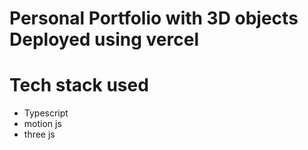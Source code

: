 # Personal Portfolio with 3D objects Deployed using vercel

# Tech stack used
- Typescript
- motion js
- three js
